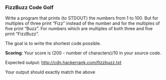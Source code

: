 ### FizzBuzz Code Golf

Write a program that prints (to STDOUT) the numbers from 1 to 100. But for multiples of three print “Fizz” instead of the number and for the multiples of five print “Buzz”. For numbers which are multiples of both three and five print “FizzBuzz”.

The goal is to write the shortest code possible.

**Scoring**: Your score is (200 - number of characters)/10 in your source code.

Expected output: http://cdn.hackerrank.com/fizzbuzz.txt

Your output should exactly match the above